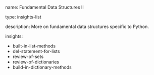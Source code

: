 name: Fundamental Data Structures II

type: insights-list

description: More on fundamental data structures specific to Python.

insights:
  - built-in-list-methods
  - del-statement-for-lists
  - review-of-sets
  - review-of-dictionaries
  - build-in-dictionary-methods
 
